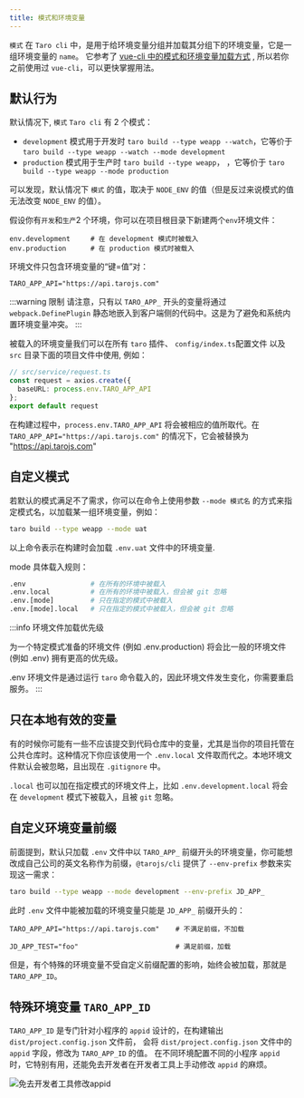 ```yaml
---
title: 模式和环境变量
---
```


`模式` 在 `Taro cli` 中，是用于给环境变量分组并加载其分组下的环境变量，它是一组环境变量的 `name`。
它参考了 [vue-cli 中的模式和环境变量加载方式](https://cli.vuejs.org/zh/guide/mode-and-env.html) , 所以若你之前使用过 `vue-cli`，可以更快掌握用法。

## 默认行为

默认情况下, `模式` `Taro cli` 有 2 个模式：

- `development` 模式用于开发时 `taro build --type weapp --watch`，它等价于 `taro build --type weapp --watch --mode development`
- `production` 模式用于生产时 `taro build --type weapp`， ，它等价于 `taro build --type weapp --mode production`

可以发现，默认情况下 `模式` 的值，取决于 `NODE_ENV` 的值（但是反过来说模式的值无法改变 `NODE_ENV` 的值）。

假设你有`开发`和`生产`2 个环境，你可以在项目根目录下新建两个`env`环境文件：

```
env.development     # 在 development 模式时被载入
env.production      # 在 production 模式时被载入
```

环境文件只包含环境变量的“键=值”对：

```
TARO_APP_API="https://api.tarojs.com"
```

:::warning 限制
请注意，只有以 `TARO_APP_` 开头的变量将通过 `webpack.DefinePlugin` 静态地嵌入到客户端侧的代码中。这是为了避免和系统内置环境变量冲突。
:::

被载入的环境变量我们可以在所有 `taro` 插件、 `config/index.ts`配置文件 以及 `src` 目录下面的项目文件中使用, 例如：

```ts
// src/service/request.ts
const request = axios.create({
  baseURL: process.env.TARO_APP_API
};
export default request
```

在构建过程中，`process.env.TARO_APP_API` 将会被相应的值所取代。在 `TARO_APP_API="https://api.tarojs.com"` 的情况下，它会被替换为 "https://api.tarojs.com"

## 自定义模式

若默认的模式满足不了需求，你可以在命令上使用参数 `--mode 模式名` 的方式来指定模式名，以加载某一组环境变量，例如：

```bash
taro build --type weapp --mode uat
```

以上命令表示在构建时会加载 `.env.uat` 文件中的环境变量.

mode 具体载入规则：

```sh
.env                # 在所有的环境中被载入
.env.local          # 在所有的环境中被载入，但会被 git 忽略
.env.[mode]         # 只在指定的模式中被载入
.env.[mode].local   # 只在指定的模式中被载入，但会被 git 忽略
```

:::info 环境文件加载优先级

为一个特定模式准备的环境文件 (例如 .env.production) 将会比一般的环境文件 (例如 .env) 拥有更高的优先级。

.env 环境文件是通过运行 `taro` 命令载入的，因此环境文件发生变化，你需要重启服务。
:::

## 只在本地有效的变量

有的时候你可能有一些不应该提交到代码仓库中的变量，尤其是当你的项目托管在公共仓库时。这种情况下你应该使用一个 `.env.local` 文件取而代之。本地环境文件默认会被忽略，且出现在 `.gitignore` 中。

`.local` 也可以加在指定模式的环境文件上，比如 `.env.development.local` 将会在 `development` 模式下被载入，且被 `git` 忽略。

## 自定义环境变量前缀

前面提到，默认只加载 `.env` 文件中以 `TARO_APP_` 前缀开头的环境变量，你可能想改成自己公司的英文名称作为前缀，`@tarojs/cli` 提供了 `--env-prefix` 参数来实现这一需求：

```sh
taro build --type weapp --mode development --env-prefix JD_APP_
```

此时 `.env` 文件中能被加载的环境变量只能是 `JD_APP_` 前缀开头的：

```
TARO_APP_API="https://api.tarojs.com"    # 不满足前缀，不加载

JD_APP_TEST="foo"                        # 满足前缀，加载
```

但是，有个特殊的环境变量不受自定义前缀配置的影响，始终会被加载，那就是 `TARO_APP_ID`。

## 特殊环境变量 `TARO_APP_ID`

`TARO_APP_ID` 是专门针对小程序的 `appid` 设计的，在构建输出 `dist/project.config.json` 文件前， 会将 `dist/project.config.json` 文件中的 `appid` 字段，修改为 `TARO_APP_ID` 的值。 在不同环境配置不同的小程序 `appid` 时，它特别有用，还能免去开发者在开发者工具上手动修改 `appid` 的麻烦。

![免去开发者工具修改appid](@site/static/img/update-appid.png)

